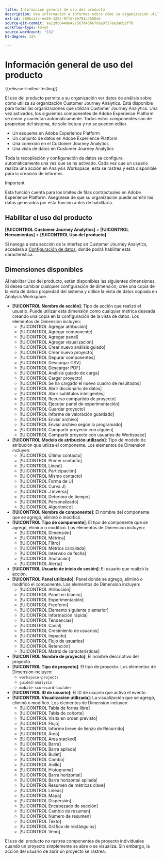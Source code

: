 ```yaml
---
title: Información general de uso del producto
description: Vea información e informes sobre cómo su organización utiliza Customer Journey Analytics.
exl-id: 3806ca7c-ee90-4222-9ffd-2e791c4550e5
source-git-commit: ae22dc84406427567d45b670aa9737ea3a8b2f7b
workflow-type: tm+mt
source-wordcount: '532'
ht-degree: 12%

---
```


# Información general de uso del producto

{{release-limited-testing}}

El uso del producto permite a su organización ver datos de análisis sobre cómo utiliza su organización Customer Journey Analytics. Está disponible para todas las organizaciones que utilizan Customer Journey Analytics. Una vez activados, los siguientes componentes de Adobe Experience Platform se crean y conectan automáticamente. Todos estos componentes son de propiedad del sistema, de solo lectura y no se pueden editar.

* Un esquema en Adobe Experience Platform
* Un conjunto de datos en Adobe Experience Platform
* Una conexión en el Customer Journey Analytics
* Una vista de datos en Customer Journey Analytics

Toda la recopilación y configuración de datos se configura automáticamente una vez que se ha activado. Cada vez que un usuario realiza una acción en Analysis Workspace, esta se rastrea y está disponible para la creación de informes.

>[!IMPORTANT]
>
>Esta función cuenta para los límites de filas contractuales en Adobe Experience Platform. Asegúrese de que su organización puede admitir los datos generados por esta función antes de habilitarla.

## Habilitar el uso del producto

**[!UICONTROL Customer Journey Analytics]** > **[!UICONTROL Herramientas]** > **[!UICONTROL Uso del producto]**

Si navega a esta sección de la interfaz en Customer Journey Analytics, accederá a [Configuración de datos](data-settings.md), donde podrá habilitar esta característica.

## Dimensiones disponibles

Al habilitar Uso del producto, están disponibles las siguientes dimensiones. Si desea cambiar cualquier configuración de dimensión, cree una copia de la vista de datos propiedad del sistema y utilice la vista de datos copiada en Analysis Workspace.

* **[!UICONTROL Nombre de acción]**: Tipo de acción que realizó el usuario. Puede utilizar esta dimensión como cualquier métrica deseada creando una copia en la configuración de la vista de datos. Los elementos de Dimension incluyen:
   * [!UICONTROL Agregar atribución]
   * [!UICONTROL Agregar componente]
   * [!UICONTROL Agregar panel]
   * [!UICONTROL Agregar visualización]
   * [!UICONTROL Crear nuevo análisis guiado]
   * [!UICONTROL Crear nuevo proyecto]
   * [!UICONTROL Depurar componentes]
   * [!UICONTROL Descargar CSV]
   * [!UICONTROL Descargar PDF]
   * [!UICONTROL Análisis guiado de carga]
   * [!UICONTROL Cargar proyecto]
   * [!UICONTROL Se ha cargado el nuevo cuadro de resultados]
   * [!UICONTROL Abrir diccionario de datos]
   * [!UICONTROL Abrir subtítulos inteligentes]
   * [!UICONTROL Recurso compartido de proyecto]
   * [!UICONTROL Ejecutar panel de experimentación]
   * [!UICONTROL Guardar proyecto]
   * [!UICONTROL Informe de valoración guardado]
   * [!UICONTROL Enviar archivo]
   * [!UICONTROL Enviar archivo según lo programado]
   * [!UICONTROL Compartir proyecto con alguien]
   * [!UICONTROL Compartir proyecto con usuarios de Workspace]
* **[!UICONTROL Modelo de atribución utilizado]**: Tipo de modelo de atribución que utiliza el componente. Los elementos de Dimension incluyen:
   * [!UICONTROL Último contacto]
   * [!UICONTROL Primer contacto]
   * [!UICONTROL Lineal]
   * [!UICONTROL Participación]
   * [!UICONTROL Mismo contacto]
   * [!UICONTROL Forma de U]
   * [!UICONTROL Curva J]
   * [!UICONTROL J inversa]
   * [!UICONTROL Deterioro de tiempo]
   * [!UICONTROL Personalizado]
   * [!UICONTROL Algorítmico]
* **[!UICONTROL Nombre de componente]**: El nombre del componente que se agregó, eliminó o modificó.
* **[!UICONTROL Tipo de componente]**: El tipo de componente que se agregó, eliminó o modificó. Los elementos de Dimension incluyen:
   * [!UICONTROL Dimensión]
   * [!UICONTROL Métrica]
   * [!UICONTROL Filtro]
   * [!UICONTROL Métrica calculada]
   * [!UICONTROL Intervalo de fecha]
   * [!UICONTROL Anotación]
   * [!UICONTROL Alerta]
* **[!UICONTROL Usuario de inicio de sesión]**: El usuario que realizó la acción.
* **[!UICONTROL Panel utilizado]**: Panel donde se agregó, eliminó o modificó el componente. Los elementos de Dimension incluyen:
   * [!UICONTROL Atribución]
   * [!UICONTROL Panel en blanco]
   * [!UICONTROL Experimentación]
   * [!UICONTROL Freeform]
   * [!UICONTROL Elemento siguiente o anterior]
   * [!UICONTROL Información rápida]
   * [!UICONTROL Tendencias]
   * [!UICONTROL Canal]
   * [!UICONTROL Crecimiento de usuarios]
   * [!UICONTROL Impacto]
   * [!UICONTROL Flujo de usuarios]
   * [!UICONTROL Retención]
   * [!UICONTROL Matriz de características]
* **[!UICONTROL Nombre de proyecto]**: El nombre descriptivo del proyecto.
* **[!UICONTROL Tipo de proyecto]**: El tipo de proyecto. Los elementos de Dimension incluyen:
   * `workspace-projects`
   * `guided-analysis`
   * `mobile-scorecard-builder`
* **[!UICONTROL ID de usuario]**: El ID de usuario que activó el evento.
* **[!UICONTROL Visualización utilizada]**: La visualización que se agregó, eliminó o modificó. Los elementos de Dimension incluyen:
   * [!UICONTROL Tabla de forma libre]
   * [!UICONTROL Tabla de cohorte]
   * [!UICONTROL Visita en orden previsto]
   * [!UICONTROL Flujo]
   * [!UICONTROL Informe breve de lienzo de Recorrido]
   * [!UICONTROL Área]
   * [!UICONTROL Area stacked]
   * [!UICONTROL Barra]
   * [!UICONTROL Barra apilada]
   * [!UICONTROL Bullet]
   * [!UICONTROL Combo]
   * [!UICONTROL Anillo]
   * [!UICONTROL Histograma]
   * [!UICONTROL Barra horizontal]
   * [!UICONTROL Barra horizontal apilada]
   * [!UICONTROL Resumen de métricas clave]
   * [!UICONTROL Líneas]
   * [!UICONTROL Mapa]
   * [!UICONTROL Dispersión]
   * [!UICONTROL Encabezado de sección]
   * [!UICONTROL Cambio de resumen]
   * [!UICONTROL Número de resumen]
   * [!UICONTROL Texto]
   * [!UICONTROL Gráfico de rectángulos]
   * [!UICONTROL Venn]

El uso del producto no rastrea componentes de proyecto individuales cuando un proyecto simplemente se abre o se visualiza. Sin embargo, la acción del usuario de abrir un proyecto se rastrea.
